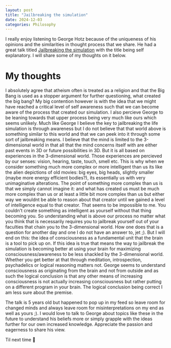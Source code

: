 ```yaml
---
layout: post
title: "Jailbreaking the simulation"
date: 2024-12-03
categories: Philosophy
---
```


I really enjoy listening to George Hotz because of the uniqueness of his opinions and the similarities in thought process that we share. He had a great talk titled [Jailbreaking the simulation](https://www.youtube.com/watch?v=ESXOAJRdcwQ&list=LL&index=1) with the title being self explanatory. I will share some of my thoughts on it below.

# My thoughts

I absolutely agree that atheism often is treated as a religion and that the Big Bang is used as a stopper argument for further questioning, what created the big bang? My big contention however is with the idea that we might have reached a critical level of self awareness such that we can become aware of the process that created our simulation. I also percieve George to be leaning towards that upper process being very much like ours which seems unlikely. Much like George I believe the key to jailbreaking the life simulation is through awareness but I do not believe that that world above is something similar to this world and that we can peek into it through some sort of jailbreaking means. I believe that the mind is limited to the 3-dimensional world in that all that the mind concerns itself with are either past events in 3D or future possibilities in 3D. But it is all based on experiences in the 3-dimensional world. Those experiences are percieved by our senses: vision, hearing, taste, touch, smell etc. This is why when we consider something much more complex or more intelligent than us its like the alien depictions of old movies: big eyes, big heads, slightly smaller (maybe more energy efficient bodies?), its essentially us with very unimaginative alterations. The point of something more complex than us is that we simply cannot imagine it: and what has created us must be much more complex than us or at least a little bit more complex than us but either way we wouldnt be able to reason about that creator until we gained a level of intelligence equal to that creator. That seems to be impossible to me. You couldn't create something as intelligent as yourself without that thing becoming you. So understanding what is above our process no matter what you think that is necessarily requires you to jailbreak yourself out of your faculties that chain you to the 3-dimensional world. How one does that is a question for another day and one I do not have an answer to, jet ;). But I will end on this: the idea of consciousness as a fundamental unit that the brain is a tool to pick up on. If this idea is true that means the way to jailbreak the simulation is becoming better at using your brain for maximizing consciousness/awareness to be less shackled by the 3-dimensional world. Whether you get better at that through meditation, introspection, psychadelics or logical reasoning matters not. George seems to understand consciousness as originating from the brain and not from outside and as such the logical conclusion is that any other means of increasing consciousness is not actually increasing consciousness but rather putting on a different program in your brain. The logical conclusion being correct I am less sure about the premise.

The talk is 5 years old but happened to pop up in my feed so leave room for changed minds and always leave room for misinterpretations on my end as well as yours ;). I would love to talk to George about topics like these in the future to understand his beliefs more or simply grapple with the ideas further for our own increased knowledge. Appreciate the passion and eagerness to share his view.

Til next time :wave: